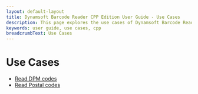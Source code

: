 ```yaml
---
layout: default-layout
title: Dynamsoft Barcode Reader CPP Edition User Guide - Use Cases
description: This page explores the use cases of Dynamsoft Barcode Reader CPP Edition.
keywords: user guide, use cases, cpp
breadcrumbText: Use Cases
---
```


# Use Cases

* [Read DPM codes]({{site.usecases}}read-dpm-codes.html?lang=cpp)
* [Read Postal codes]({{site.usecases}}read-postal-codes.html?lang=cpp)
